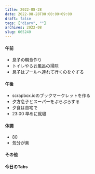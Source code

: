```yaml
---
title: 2022-08-28
date: 2022-08-28T00:00:00+09:00
draft: false
tags: ["diary", ""]
archives: 2022-08
slug: 665240
---
```

#### 午前
- 息子の朝食作り
- トイレやらお風呂の掃除
- 息子はプールへ連れて行くのをぐずる
#### 午後
- scrapbox.ioのブックマークレットを作る
- 夕方息子とスーパーをぶらぶらする
- 夕食は自宅で
- 23:00 早めに就寝
#### 体調
- 80
- 気分が楽
#### その他
#### 今日のTabs